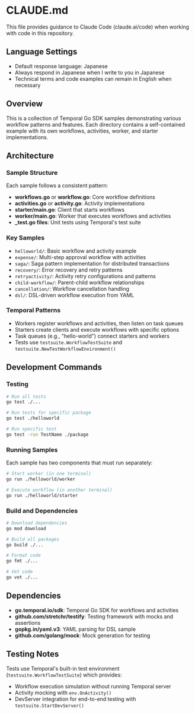 # CLAUDE.md

This file provides guidance to Claude Code (claude.ai/code) when working with code in this repository.

## Language Settings
- Default response language: Japanese
- Always respond in Japanese when I write to you in Japanese
- Technical terms and code examples can remain in English when necessary

## Overview

This is a collection of Temporal Go SDK samples demonstrating various workflow patterns and features. Each directory contains a self-contained example with its own workflows, activities, worker, and starter implementations.

## Architecture

### Sample Structure
Each sample follows a consistent pattern:
- **workflows.go** or **workflow.go**: Core workflow definitions
- **activities.go** or **activity.go**: Activity implementations  
- **starter/main.go**: Client that starts workflows
- **worker/main.go**: Worker that executes workflows and activities
- **_test.go files**: Unit tests using Temporal's test suite

### Key Samples
- `helloworld/`: Basic workflow and activity example
- `expense/`: Multi-step approval workflow with activities
- `saga/`: Saga pattern implementation for distributed transactions
- `recovery/`: Error recovery and retry patterns
- `retryactivity/`: Activity retry configurations and patterns
- `child-workflow/`: Parent-child workflow relationships
- `cancellation/`: Workflow cancellation handling
- `dsl/`: DSL-driven workflow execution from YAML

### Temporal Patterns
- Workers register workflows and activities, then listen on task queues
- Starters create clients and execute workflows with specific options
- Task queues (e.g., "hello-world") connect starters and workers
- Tests use `testsuite.WorkflowTestSuite` and `testsuite.NewTestWorkflowEnvironment()`

## Development Commands

### Testing
```bash
# Run all tests
go test ./...

# Run tests for specific package
go test ./helloworld

# Run specific test
go test -run TestName ./package
```

### Running Samples
Each sample has two components that must run separately:

```bash
# Start worker (in one terminal)
go run ./helloworld/worker

# Execute workflow (in another terminal) 
go run ./helloworld/starter
```

### Build and Dependencies
```bash
# Download dependencies
go mod download

# Build all packages
go build ./...

# Format code
go fmt ./...

# Vet code
go vet ./...
```

## Dependencies

- **go.temporal.io/sdk**: Temporal Go SDK for workflows and activities
- **github.com/stretchr/testify**: Testing framework with mocks and assertions
- **gopkg.in/yaml.v3**: YAML parsing for DSL sample
- **github.com/golang/mock**: Mock generation for testing

## Testing Notes

Tests use Temporal's built-in test environment (`testsuite.WorkflowTestSuite`) which provides:
- Workflow execution simulation without running Temporal server
- Activity mocking with `env.OnActivity()`
- DevServer integration for end-to-end testing with `testsuite.StartDevServer()`
